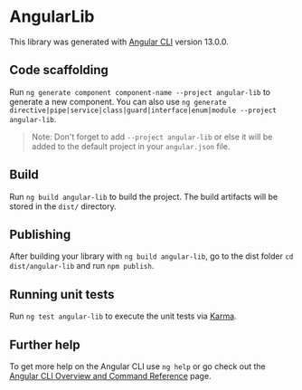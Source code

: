 # AngularLib

This library was generated with [Angular CLI](https://github.com/angular/angular-cli) version 13.0.0.

## Code scaffolding

Run `ng generate component component-name --project angular-lib` to generate a new component. You can also use `ng generate directive|pipe|service|class|guard|interface|enum|module --project angular-lib`.
> Note: Don't forget to add `--project angular-lib` or else it will be added to the default project in your `angular.json` file. 

## Build

Run `ng build angular-lib` to build the project. The build artifacts will be stored in the `dist/` directory.

## Publishing

After building your library with `ng build angular-lib`, go to the dist folder `cd dist/angular-lib` and run `npm publish`.

## Running unit tests

Run `ng test angular-lib` to execute the unit tests via [Karma](https://karma-runner.github.io).

## Further help

To get more help on the Angular CLI use `ng help` or go check out the [Angular CLI Overview and Command Reference](https://angular.io/cli) page.
